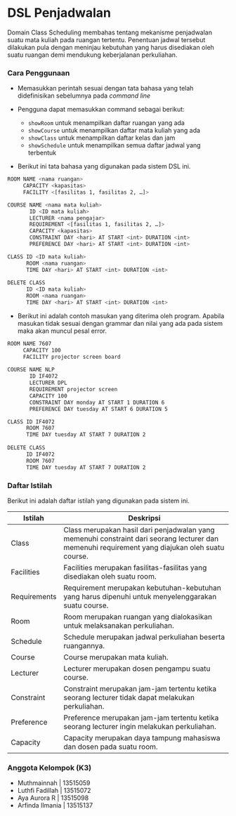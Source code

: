 # DSL Penjadwalan

Domain Class Scheduling membahas tentang mekanisme penjadwalan suatu mata kuliah pada ruangan tertentu. Penentuan jadwal tersebut dilakukan pula dengan meninjau kebutuhan yang harus disediakan oleh suatu ruangan demi mendukung keberjalanan perkuliahan. 

### Cara Penggunaan

  - Memasukkan perintah sesuai dengan tata bahasa yang telah didefinisikan sebelumnya pada *command line*
  - Pengguna dapat memasukkan command sebagai berikut:
  	- `showRoom` untuk menampilkan daftar ruangan yang ada
  	- `showCourse` untuk menampilkan daftar mata kuliah yang ada
  	- `showClass` untuk menampilkan daftar kelas dan jam
  	- `showSchedule` untuk menampilkan semua daftar jadwal yang terbentuk

  - Berikut ini tata bahasa yang digunakan pada sistem DSL ini.


```sh
ROOM NAME <nama ruangan>
	 CAPACITY <kapasitas>
	 FACILITY <[fasilitas 1, fasilitas 2, …]>

COURSE NAME <nama mata kuliah>
	   ID <ID mata kuliah>
	   LECTURER <nama pengajar>
	   REQUIREMENT <[fasilitas 1, fasilitas 2, …]>
	   CAPACITY <kapasitas>
	   CONSTRAINT DAY <hari> AT START <int> DURATION <int>
	   PREFERENCE DAY <hari> AT START <int> DURATION <int>

CLASS ID <ID mata kuliah>
	  ROOM <nama ruangan>
	  TIME DAY <hari> AT START <int> DURATION <int>
	  
DELETE CLASS
	  ID <ID mata kuliah>
	  ROOM <nama ruangan>
	  TIME DAY <hari> AT START <int> DURATION <int>
```

  - Berikut ini adalah contoh masukan yang diterima oleh program. Apabila masukan tidak sesuai dengan grammar dan nilai yang ada pada sistem maka akan muncul pesal error.

```sh
ROOM NAME 7607 
	 CAPACITY 100 
	 FACILITY projector screen board
	 
COURSE NAME NLP
	   ID IF4072
	   LECTURER DPL
	   REQUIREMENT projector screen
	   CAPACITY 100
	   CONSTRAINT DAY monday AT START 1 DURATION 6
	   PREFERENCE DAY tuesday AT START 6 DURATION 5

CLASS ID IF4072
	  ROOM 7607
	  TIME DAY tuesday AT START 7 DURATION 2
	  
DELETE CLASS
	  ID IF4072
	  ROOM 7607
	  TIME DAY tuesday AT START 7 DURATION 2
```

### Daftar Istilah

Berikut ini adalah daftar istilah yang digunakan pada sistem ini.

| Istilah | Deskripsi |
| ------ | ------ |
| Class | Class merupakan hasil dari penjadwalan yang memenuhi constraint dari seorang lecturer dan memenuhi requirement yang diajukan oleh suatu course.  |
| Facilities |Facilities merupakan fasilitas-fasilitas yang disediakan oleh suatu room. |
| Requirements | Requirement merupakan kebutuhan-kebutuhan yang harus dipenuhi untuk menyelenggarakan suatu course. |
| Room | Room merupakan ruangan yang dialokasikan untuk melaksanakan perkuliahan. |
| Schedule | Schedule merupakan jadwal perkuliahan beserta ruangannya. |
| Course | Course merupakan mata kuliah. |
| Lecturer | Lecturer merupakan dosen pengampu suatu course. |
| Constraint | Constraint merupakan jam-jam tertentu ketika seorang lecturer tidak dapat melakukan perkuliahan. |
| Preference | Preference  merupakan jam-jam tertentu ketika seorang lecturer ingin melakukan perkuliahan. |
| Capacity | Capacity merupakan daya tampung mahasiswa dan dosen pada suatu room. |

### Anggota Kelompok (K3)

  - Muthmainnah | 13515059
  - Luthfi Fadillah	| 13515072
  - Aya Aurora R | 13515098
  - Arfinda Ilmania | 13515137

